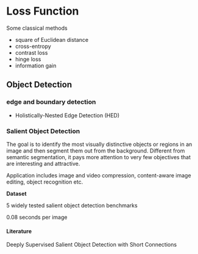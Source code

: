 # Loss Function

Some classical methods

- square of Euclidean distance
- cross-entropy
- contrast loss
- hinge loss
- information gain



## Object Detection





### edge and boundary detection

- Holistically-Nested Edge Detection (HED)







### Salient Object Detection

The goal is to identify the most visually distinctive objects or regions in an image and then segment them out from the background. Different from semantic segmentation, it pays more attention to very few objectives that are interesting and attractive.



Application includes image and video compression, content-aware image editing, object recognition etc.





**Dataset**

5 widely tested salient object detection benchmarks

0.08 seconds per image



#### Literature

Deeply Supervised Salient Object Detection with Short Connections